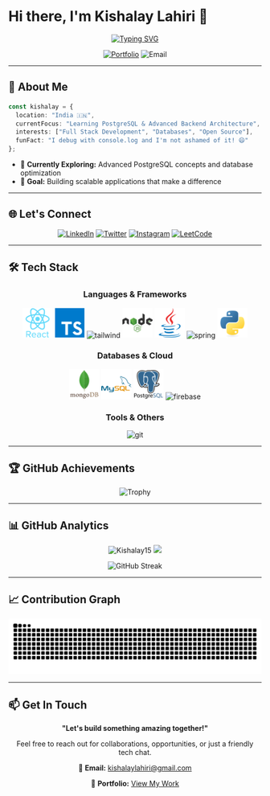 # Hi there, I'm Kishalay Lahiri 👋

<div align="center">
  
  [![Typing SVG](https://readme-typing-svg.herokuapp.com?font=Fira+Code&weight=500&size=24&pause=1000&color=FF0050&center=true&vCenter=true&width=600&lines=Full+Stack+Developer;Problem+Solver;Tech+Enthusiast;Always+Learning+New+Technologies)](https://git.io/typing-svg)
  
<div align="center">
<a href="https://personal-portfolio-wheat-kappa.vercel.app"><img src="https://img.icons8.com/fluency/48/domain.png" height="40" alt="Portfolio"/></a>
<a href="mailto:kishalaylahiri@gmail.com" style="text-decoration:none"><img src="https://img.icons8.com/fluency/48/gmail-new.png" height="40" alt="Email"/></a>
</div>

  
</div>

---

## 🎯 About Me

```typescript
const kishalay = {
  location: "India 🇮🇳",
  currentFocus: "Learning PostgreSQL & Advanced Backend Architecture",
  interests: ["Full Stack Development", "Databases", "Open Source"],
  funFact: "I debug with console.log and I'm not ashamed of it! 😄"
};
```

- 🔭 **Currently Exploring:** Advanced PostgreSQL concepts and database optimization
- 🎯 **Goal:** Building scalable applications that make a difference

---

## 🌐 Let's Connect

<div align="center">

<a href="https://linkedin.com/in/kishalay-lahiri-5b1366265"><img src="https://skillicons.dev/icons?i=linkedin" height="40" alt="LinkedIn"/></a>
<a href="https://twitter.com/the_watcher1504"><img src="https://skillicons.dev/icons?i=twitter" height="40" alt="Twitter"/></a>
<a href="https://instagram.com/the_survived_dinosaur"><img src="https://skillicons.dev/icons?i=instagram" height="40" alt="Instagram"/></a>
<a href="https://www.leetcode.com/kishalay_lahiri"><img src="https://skillicons.dev/icons?i=leetcode" height="40" alt="LeetCode"/></a>

</div>


---

## 🛠️ Tech Stack

<div align="center">
  
### **Languages & Frameworks**
<img src="https://raw.githubusercontent.com/devicons/devicon/master/icons/react/react-original-wordmark.svg" alt="react" width="60" height="60"/>
<img src="https://raw.githubusercontent.com/devicons/devicon/master/icons/typescript/typescript-original.svg" alt="typescript" width="60" height="60"/>
<img src="https://www.vectorlogo.zone/logos/tailwindcss/tailwindcss-icon.svg" alt="tailwind" width="60" height="60"/>
<img src="https://raw.githubusercontent.com/devicons/devicon/master/icons/nodejs/nodejs-original-wordmark.svg" alt="nodejs" width="60" height="60"/>
<img src="https://raw.githubusercontent.com/devicons/devicon/master/icons/java/java-original.svg" alt="java" width="60" height="60"/>
<img src="https://www.vectorlogo.zone/logos/springio/springio-icon.svg" alt="spring" width="60" height="60"/>
<img src="https://raw.githubusercontent.com/devicons/devicon/master/icons/python/python-original.svg" alt="python" width="60" height="60"/>

### **Databases & Cloud**
<img src="https://raw.githubusercontent.com/devicons/devicon/master/icons/mongodb/mongodb-original-wordmark.svg" alt="mongodb" width="60" height="60"/>
<img src="https://raw.githubusercontent.com/devicons/devicon/master/icons/mysql/mysql-original-wordmark.svg" alt="mysql" width="60" height="60"/>
<img src="https://raw.githubusercontent.com/devicons/devicon/master/icons/postgresql/postgresql-original-wordmark.svg" alt="postgresql" width="60" height="60"/>
<img src="https://www.vectorlogo.zone/logos/firebase/firebase-icon.svg" alt="firebase" width="60" height="60"/>

### **Tools & Others**
<img src="https://www.vectorlogo.zone/logos/git-scm/git-scm-icon.svg" alt="git" width="60" height="60"/>

</div>

---

## 🏆 GitHub Achievements

<div align="center">
  
  ![Trophy](https://github-profile-trophy.vercel.app/?username=Kishalay15&theme=radical&no-frame=false&no-bg=false&margin-w=15&row=1&column=3&title=Commits,Repositories,Experience)
  
</div>

---

## 📊 GitHub Analytics

<div align="center">
  
  <img height="180em" src="https://github-readme-stats.vercel.app/api?username=Kishalay15&show_icons=true&locale=en&theme=radical" alt="Kishalay15" />
  <img height="180em" src="https://github-readme-stats.vercel.app/api/top-langs/?username=Kishalay15&layout=compact&langs_count=8&theme=radical"/>
  
</div>

<div align="center">
  
  ![GitHub Streak](https://github-readme-streak-stats.herokuapp.com/?user=Kishalay15&theme=radical)
  
</div>

---

## 📈 Contribution Graph

<div align="center">
  
  ![Snake animation](https://raw.githubusercontent.com/Kishalay15/Kishalay15/output/github-contribution-grid-snake.svg)
  
</div>

---

<!-- ## 💡 Featured Projects

<div align="center">
  
  [![Portfolio](https://github-readme-stats.vercel.app/api/pin/?username=Kishalay15&repo=personal-portfolio&theme=radical)](https://personal-portfolio-wheat-kappa.vercel.app/)
  
</div>

--- -->

## 📫 Get In Touch

<div align="center">
  
  **"Let's build something amazing together!"** 
  
  Feel free to reach out for collaborations, opportunities, or just a friendly tech chat.
  
  📧 **Email:** kishalaylahiri@gmail.com
  
  🔗 **Portfolio:** [View My Work](https://personal-portfolio-wheat-kappa.vercel.app/)
  
</div>
